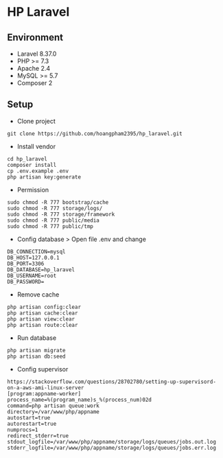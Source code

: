 # HP Laravel

## Environment

- Laravel 8.37.0
- PHP >= 7.3
- Apache 2.4
- MySQL >= 5.7
- Composer 2

## Setup

- Clone project
```
git clone https://github.com/hoangpham2395/hp_laravel.git
```

- Install vendor
```
cd hp_laravel
composer install
cp .env.example .env
php artisan key:generate
```

- Permission
```
sudo chmod -R 777 bootstrap/cache
sudo chmod -R 777 storage/logs/
sudo chmod -R 777 storage/framework
sudo chmod -R 777 public/media
sudo chmod -R 777 public/tmp
```

- Config database > Open file .env and change
```
DB_CONNECTION=mysql
DB_HOST=127.0.0.1
DB_PORT=3306
DB_DATABASE=hp_laravel
DB_USERNAME=root
DB_PASSWORD=
```

- Remove cache
```
php artisan config:clear
php artisan cache:clear
php artisan view:clear
php artisan route:clear
```

- Run database
```
php artisan migrate
php artisan db:seed
```

- Config supervisor
```
https://stackoverflow.com/questions/28702780/setting-up-supervisord-on-a-aws-ami-linux-server
[program:appname-worker]
process_name=%(program_name)s_%(process_num)02d
command=php artisan queue:work
directory=/var/www/php/appname
autostart=true
autorestart=true
numprocs=1
redirect_stderr=true
stdout_logfile=/var/www/php/appname/storage/logs/queues/jobs.out.log
stderr_logfile=/var/www/php/appname/storage/logs/queues/jobs.err.log
```
